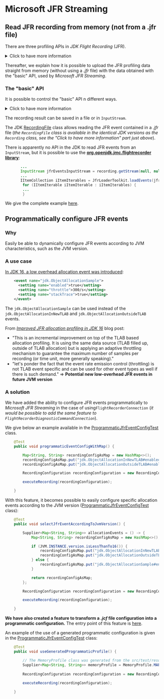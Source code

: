 # Microsoft JFR Streaming


## Read JFR recording from memory (not from a .jfr file)
There are three profiling APIs in _JDK Flight Recording_ (JFR).
<details>

<summary>Click to have more information</summary>

1) Basic API from JDK 8 (non-streaming API) => JFR events can be saved in a _.fr_ file or an ```InputStream```
2) The [RecordingStream](https://docs.oracle.com/en/java/javase/17/docs/api/jdk.jfr/jdk/jfr/consumer/RecordingStream.html) from JDK 14 
=>  stream that produces events from the current JVM, [JVM Blog paper: A Closer Look at JFR Streaming](http://hirt.se/blog/?p=1239)
3) The [RemoteRecordingStream](https://docs.oracle.com/en/java/javase/17/docs/api/jdk.management.jfr/jdk/management/jfr/RemoteRecordingStream.html) from JDK 16
=>   stream that produces events and can serialize them over the network
</details>

Thereafter, we explain how it is possible to upload the JFR profiling data straight from memory (without using a _.jfr_ file) with the data obtained with the "basic" API, used by _Microsoft JFR Streaming_.

### The "basic" API

It is possible to control the "basic" API n different ways.
<details>

<summary>Click to have more information</summary>

* [FlightRecorderMXBean](https://docs.oracle.com/javase/9/docs/api/jdk/management/jfr/FlightRecorderMXBean.html) or [jdk.jfr.Recording](https://docs.oracle.com/en/java/javase/12/docs/api/jdk.jfr/jdk/jfr/Recording.html) class => ```FlightRecorderConnection``` in _Microsoft JFR Streaming_
  * OpenJDK JDK 8 with a version of at least u262/u272 (following vendors)
  * From OpenJDK JDK 11
  * Oracle JDK 9
  * Oracle JDK 10
* DiagnosticCommandMBean => ```FlightRecorderDiagnosticCommandConnection``` in _Microsoft JFR Streaming_
  * Oracle JDK 8 (removed from Oracle JDK 9)
</details>

The recording result can be saved in a file or in ```InputStream```.

The JDK [RecordingFile](https://docs.oracle.com/en/java/javase/11/docs/api/jdk.jfr/jdk/jfr/consumer/RecordingFile.html) class allows reading the JFR event contained in a _.jfr_ file (_the ```RecordingFile``` class is available in the identical JDK versions as the ```Recording``` class, see the "Click to have more information" part just above_).

There is apparently no API in the JDK to read JFR events from an ```InputStream```, but it is possible to use the **[org.openjdk.jmc.flightrecorder  library](https://mvnrepository.com/artifact/org.openjdk.jmc/flightrecorder)**:

```java
       ...
       InputStream jfrEventsInputStream = recording.getStream(null, null);
       ...
       IItemCollection iItemIterables = JfrLoaderToolkit.loadEvents(jfrEventsInputStream);
        for (IItemIterable iItemIterable : iItemIterables) {
        ...
        }
```

We give the complete example [here](src/test/java/com/microsoft/jfr/MemoryRecordingTest.java).

## Programmatically configure JFR events

### Why
Easily be able to dynamically configure JFR events according to JVM characteristics, such as the JVM version.

### A use case

[In JDK 16, a low overhead allocation event was introduced](https://bugs.openjdk.java.net/browse/JDK-8257602):
```xml
    <event name="jdk.ObjectAllocationSample">
      <setting name="enabled">true</setting>
      <setting name="throttle">300/s</setting>
      <setting name="stackTrace">true</setting>
    </event>
```

The ```jdk.ObjectAllocationSample``` can be used instead of the ```jdk.ObjectAllocationInNewTLAB``` and ```jdk.ObjectAllocationOutsideTLAB``` events.


From  [_Improved JFR allocation profiling in JDK 16_](https://withent.blogspot.com/2021/01/improved-jfr-allocation-profiling-in.html)  blog post: 
* "This is an incremental improvement on top of the TLAB based allocation profiling. It is using the same data source (TLAB filled up, outside of TLAB allocation) but is applying an adaptive throttling mechanism to guarantee the maximum number of samples per recording (or time unit, more generally speaking)."
* "let's ponder the fact that the event rate emission control (throttling) is not TLAB event specific and can be used for other event types as well if there is such demand."
=> **Potential new low-overhead JFR events in future JVM version**

### A solution

We have added the ability to configure JFR events programmatically to _Microsoft JFR Streaming_ in the case of using```FlightRecorderConnection``` (_it would be possible to add the same feature to ```FlightRecorderDiagnosticCommandConnection```_).

We give below an example available in the [ProgrammaticJfrEventConfigTest](src/test/java/com/microsoft/jfr/ProgrammaticJfrEventConfigTest.java) class.
```java
    @Test
    public void programmaticEventConfigWithMap() {

        Map<String, String> recordingConfigAsMap = new HashMap<>();
        recordingConfigAsMap.put("jdk.ObjectAllocationInNewTLAB#enabled", "true");
        recordingConfigAsMap.put("jdk.ObjectAllocationOutsideTLAB#enabled", "true");

        RecordingConfiguration recordingConfiguration = new RecordingConfiguration.MapConfiguration(recordingConfigAsMap);

        executeRecording(recordingConfiguration);

    }
```

With this feature, it becomes possible to easily configure specific allocation events according to the JVM version ([ProgrammaticJfrEventConfigTest](src/test/java/com/microsoft/jfr/ProgrammaticJfrEventConfigTest.java) class):

```java
    @Test
    public void selectJfrEventAccordingToJvmVersion() {

        Supplier<Map<String, String>> allocationEvents = () -> {
            Map<String, String> recordingConfigAsMap = new HashMap<>();

            if (JVM.INSTANCE.version.isLessThanTo16()) {
                recordingConfigAsMap.put("jdk.ObjectAllocationInNewTLAB#enabled", "true");
                recordingConfigAsMap.put("jdk.ObjectAllocationOutsideTLAB#enabled", "true");
            } else {
                recordingConfigAsMap.put("jdk.ObjectAllocationSample#enabled", "true");
            }

            return recordingConfigAsMap;
        };

        RecordingConfiguration recordingConfiguration = new RecordingConfiguration.MapConfiguration(allocationEvents);

        executeRecording(recordingConfiguration);

    }
``` 

**We have also created a feature to transform a _.jcf_ file configuration into a programmatic configuration.** The entry point of this feature is [here](src/main/java/com/microsoft/jfr/generation/JfcToJava.java).

An example of the use of a generated programmatic configuration is given in the [ProgrammaticJfrEventConfigTest](src/test/java/com/microsoft/jfr/ProgrammaticJfrEventConfigTest.java) class:
```java
    @Test
    public void useGeneratedProgrammaticProfile() {

        // The MemoryProfile class was generated from the src/test/resources/reduced-memory-profile.jfc file with the help of the JfcToJava class
        Supplier<Map<String, String>> memoryProfile = MemoryProfile.MAP_SUPPLIER;
        
        RecordingConfiguration recordingConfiguration = new RecordingConfiguration.MapConfiguration(memoryProfile);
        
        executeRecording(recordingConfiguration);

    }
```
